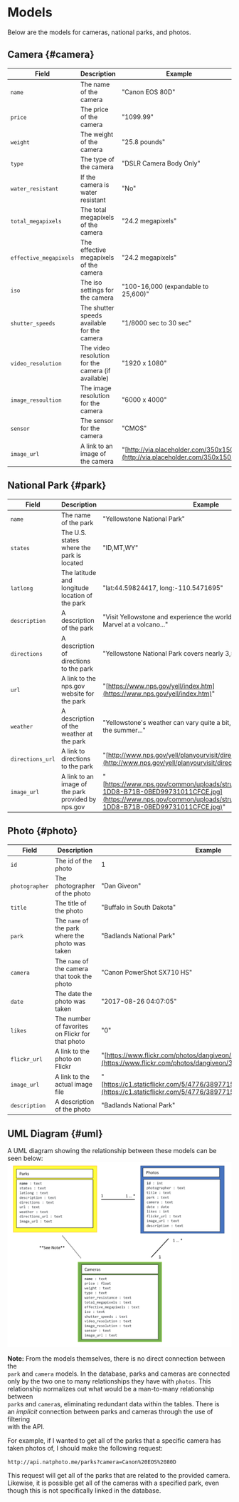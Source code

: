 # Models

Below are the models for cameras, national parks, and photos.

## Camera {#camera}

| Field | Description | Example |
| --- | --- | --- |
| `name` | The name of the camera | "Canon EOS 80D" |
| `price` | The price of the camera | "1099.99" |
| `weight` | The weight of the camera | "25.8 pounds" |
| `type` | The type of the camera | "DSLR Camera Body Only" |
| `water_resistant` | If the camera is water resistant | "No" |
| `total_megapixels` | The total megapixels of the camera | "24.2 megapixels" |
| `effective_megapixels` | The effective megapixels of the camera | "24.2 megapixels" |
| `iso` | The iso settings for the camera | "100-16,000 \(expandable to 25,600\)" |
| `shutter_speeds` | The shutter speeds available for the camera | "1/8000 sec to 30 sec" |
| `video_resolution` | The video resolution for the camera \(if available\) | "1920 x 1080" |
| `image_resoultion` | The image resolution for the camera | "6000 x 4000" |
| `sensor` | The sensor for the camera | "CMOS" |
| `image_url` | A link to an image of the camera | "[http://via.placeholder.com/350x150](http://via.placeholder.com/350x150)" |

## National Park {#park}

| Field | Description | Example |
| --- | --- | --- |
| `name` | The name of the park | "Yellowstone National Park" |
| `states` | The U.S. states where the park is located | "ID,MT,WY" |
| `latlong` | The latitude and longitude location of the park | "lat:44.59824417, long:-110.5471695" |
| `description` | A description of the park | "Visit Yellowstone and experience the world's first national park. Marvel at a volcano..." |
| `directions` | A description of directions to the park | "Yellowstone National Park covers nearly 3,500 square miles..." |
| `url` | A link to the nps.gov website for the park | "[https://www.nps.gov/yell/index.htm](https://www.nps.gov/yell/index.htm)" |
| `weather` | A description of the weather at the park | "Yellowstone's weather can vary quite a bit, even in a single day. In the summer..." |
| `directions_url` | A link to directions to the park | "[http://www.nps.gov/yell/planyourvisit/directions.htm](http://www.nps.gov/yell/planyourvisit/directions.htm)" |
| `image_url` | A link to an image of the park provided by nps.gov | "[https://www.nps.gov/common/uploads/structured\_data/3C7D2FBB-1DD8-B71B-0BED99731011CFCE.jpg](https://www.nps.gov/common/uploads/structured_data/3C7D2FBB-1DD8-B71B-0BED99731011CFCE.jpg)" |

## Photo {#photo}

| Field | Description | Example |
| --- | --- | --- |
| `id` | The id of the photo | 1 |
| `photographer` | The photographer of the photo | "Dan Giveon" |
| `title` | The title of the photo | "Buffalo in South Dakota" |
| `park` | The `name` of the park where the photo was taken | "Badlands National Park" |
| `camera` | The `name` of the camera that took the photo | "Canon PowerShot SX710 HS" |
| `date` | The date the photo was taken | "2017-08-26 04:07:05" |
| `likes` | The number of favorites on Flickr for that photo | "0" |
| `flickr_url` | A link to the photo on Flickr | "[https://www.flickr.com/photos/dangiveon/38977153140/](https://www.flickr.com/photos/dangiveon/38977153140/)" |
| `image_url` | A link to the actual image file | "[https://c1.staticflickr.com/5/4776/38977153140\_f7e605e884\_h.jpg](https://c1.staticflickr.com/5/4776/38977153140_f7e605e884_h.jpg)" |
| `description` | A description of the photo | "Badlands National Park" |

## UML Diagram {#uml}

A UML diagram showing the relationship between these models can be seen below:![](/assets/uml_diagram.png)

**Note:** From the models themselves, there is no direct connection between the  
`park` and `camera` models. In the database, parks and cameras are connected  
only by the two one to many relationships they have with `photos`. This  
relationship normalizes out what would be a man-to-many relationship between  
`park`s and `camera`s, eliminating redundant data within the tables. There is  
an _implicit_ connection between parks and cameras through the use of filtering  
with the API.

For example, if I wanted to get all of the parks that a specific camera has  
taken photos of, I should make the following request:

```
http://api.natphoto.me/parks?camera=Canon%20EOS%2080D
```

This request will get all of the parks that are related to the provided camera.   
Likewise, it is possible get all of the cameras with a specified park, even  
though this is not specifically linked in the database.

